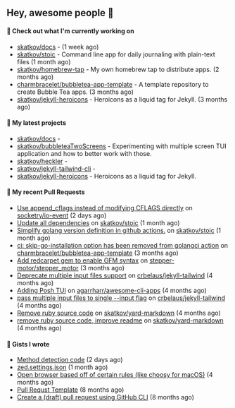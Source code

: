 ## Hey, awesome people 👋

#### 👷 Check out what I'm currently working on
 
- [skatkov/docs](https://github.com/skatkov/docs) -  (1 week ago) 
- [skatkov/stoic](https://github.com/skatkov/stoic) - Command line app for daily journaling with plain-text files (1 month ago) 
- [skatkov/homebrew-tap](https://github.com/skatkov/homebrew-tap) - My own homebrew tap to distribute apps. (2 months ago) 
- [charmbracelet/bubbletea-app-template](https://github.com/charmbracelet/bubbletea-app-template) - A template repository to create Bubble Tea apps. (3 months ago) 
- [skatkov/jekyll-heroicons](https://github.com/skatkov/jekyll-heroicons) - Heroicons as a liquid tag for Jekyll. (3 months ago)

#### 🌱 My latest projects
 
- [skatkov/docs](https://github.com/skatkov/docs) -  
- [skatkov/bubbleteaTwoScreens](https://github.com/skatkov/bubbleteaTwoScreens) - Experimenting with multiple screen TUI application and how to better work with those. 
- [skatkov/heckler](https://github.com/skatkov/heckler) -  
- [skatkov/jekyll-tailwind-cli](https://github.com/skatkov/jekyll-tailwind-cli) -  
- [skatkov/jekyll-heroicons](https://github.com/skatkov/jekyll-heroicons) - Heroicons as a liquid tag for Jekyll.


#### 🔨 My recent Pull Requests
 
- [Use append_cflags instead of modifying CFLAGS directly](https://github.com/socketry/io-event/pull/137) on [socketry/io-event](https://github.com/socketry/io-event) (2 days ago) 
- [Update all dependencies](https://github.com/skatkov/stoic/pull/41) on [skatkov/stoic](https://github.com/skatkov/stoic) (1 month ago) 
- [Simplify golang version definition in github actions.](https://github.com/skatkov/stoic/pull/40) on [skatkov/stoic](https://github.com/skatkov/stoic) (1 month ago) 
- [ci: skip-go-installation option has been removed from golangci action](https://github.com/charmbracelet/bubbletea-app-template/pull/69) on [charmbracelet/bubbletea-app-template](https://github.com/charmbracelet/bubbletea-app-template) (3 months ago) 
- [Add redcarpet gem to enable GFM syntax](https://github.com/stepper-motor/stepper_motor/pull/11) on [stepper-motor/stepper_motor](https://github.com/stepper-motor/stepper_motor) (3 months ago) 
- [Deprecate multiple input files support](https://github.com/crbelaus/jekyll-tailwind/pull/17) on [crbelaus/jekyll-tailwind](https://github.com/crbelaus/jekyll-tailwind) (4 months ago) 
- [Adding Posh TUI](https://github.com/agarrharr/awesome-cli-apps/pull/652) on [agarrharr/awesome-cli-apps](https://github.com/agarrharr/awesome-cli-apps) (4 months ago) 
- [pass multiple input files to single --input flag](https://github.com/crbelaus/jekyll-tailwind/pull/16) on [crbelaus/jekyll-tailwind](https://github.com/crbelaus/jekyll-tailwind) (4 months ago) 
- [Remove ruby source code](https://github.com/skatkov/yard-markdown/pull/27) on [skatkov/yard-markdown](https://github.com/skatkov/yard-markdown) (4 months ago) 
- [remove ruby source code, improve readme](https://github.com/skatkov/yard-markdown/pull/26) on [skatkov/yard-markdown](https://github.com/skatkov/yard-markdown) (4 months ago)

#### 📓 Gists I wrote
 
- [Method detection code](https://gist.github.com/83648df077c94560af0e2eec95a855b1) (2 days ago) 
- [zed.settings.json](https://gist.github.com/469e9eb867f5dc3ffb2a3dac65ae0640) (1 month ago) 
- [Open browser based off of certain rules (like choosy for macOS)](https://gist.github.com/221b4f302779385494d9dfb9e9eb6aac) (4 months ago) 
- [Pull Requst Template](https://gist.github.com/4bea0868989828e2e221d9d8b2278e36) (8 months ago) 
- [Create a (draft) pull request using GitHub CLI](https://gist.github.com/06c4f37ab4de050940f7e7d2f1504006) (8 months ago)
